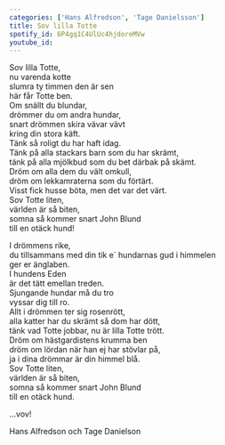 ```yaml
---
categories: ['Hans Alfredson', 'Tage Danielsson']
title: Sov lilla Totte
spotify_id: 6P4gq1C4UlUc4hjdoreMVw
youtube_id: 
---
```


Sov lilla Totte,  
nu varenda kotte  
slumra ty timmen den är sen  
här får Totte ben.  
Om snällt du blundar,  
drömmer du om andra hundar,  
snart drömmen skira vävar vävt  
kring din stora käft.  
Tänk så roligt du har haft idag.  
Tänk på alla stackars barn som du har skrämt,  
tänk på alla mjölkbud som du bet därbak på skämt.  
Dröm om alla dem du vält omkull,  
dröm om lekkamraterna som du förtärt.  
Visst fick husse böta, men det var det värt.  
Sov Totte liten,  
världen är så biten,  
somna så kommer snart John Blund  
till en otäck hund!

I drömmens rike,  
du tillsammans med din tik e´
hundarnas gud i himmelen  
ger er änglaben.  
I hundens Eden  
är det tätt emellan treden.  
Sjungande hundar må du tro  
vyssar dig till ro.  
Allt i drömmen ter sig rosenrött,  
alla katter har du skrämt så dom har dött,  
tänk vad Totte jobbar, nu är lilla Totte trött.  
Dröm om hästgardistens krumma ben  
dröm om lördan när han ej har stövlar på,  
ja i dina drömmar är din himmel blå.  
Sov Totte liten,  
världen är så biten,  
somna så kommer snart John Blund  
till en otäck hund.

...vov!


Hans Alfredson och Tage Danielson
